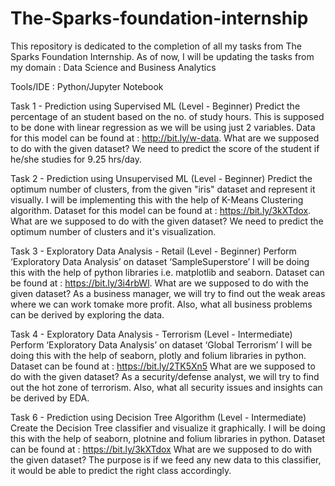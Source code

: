 # The-Sparks-foundation-internship

This repository is dedicated to the completion of all my tasks from The Sparks Foundation Internship. As of now, I will be updating the tasks from my domain : Data Science and Business Analytics 

Tools/IDE : Python/Jupyter Notebook

Task 1 - Prediction using Supervised ML (Level - Beginner)
Predict the percentage of an student based on the no. of study hours.
This is supposed to be done with linear regression as we will be using just 2 variables. Data for this model can be found at : http://bit.ly/w-data.
What are we supposed to do with the given dataset?
We need to predict the score of the student if he/she studies for 9.25 hrs/day.


Task 2 - Prediction using Unsupervised ML (Level - Beginner)
Predict the optimum number of clusters, from the given "iris" dataset and represent it visually.
I will be implementing this with the help of K-Means Clustering algorithm. Dataset for this model can be found at : https://bit.ly/3kXTdox.
What are we supposed to do with the given dataset?
We need to predict the optimum number of clusters and it's visualization.


Task 3 - Exploratory Data Analysis - Retail (Level - Beginner)
Perform ‘Exploratory Data Analysis’ on dataset ‘SampleSuperstore’
I will be doing this with the help of python libraries i.e. matplotlib and seaborn. Dataset can be found at : https://bit.ly/3i4rbWl.
What are we supposed to do with the given dataset?
As a business manager, we will try to find out the weak areas where we can work tomake more profit. Also, what all business problems can be derived by exploring the data.


Task 4 - Exploratory Data Analysis - Terrorism (Level - Intermediate)
Perform ‘Exploratory Data Analysis’ on dataset ‘Global Terrorism’
I will be doing this with the help of seaborn, plotly and folium libraries in python. Dataset can be found at : https://bit.ly/2TK5Xn5
What are we supposed to do with the given dataset?
As a security/defense analyst, we will try to find out the hot zone of terrorism. Also, what all security issues and insights can be derived by EDA.


Task 6 - Prediction using Decision Tree Algorithm (Level - Intermediate)
Create the Decision Tree classifier and visualize it graphically.
I will be doing this with the help of seaborn, plotnine and folium libraries in python. Dataset can be found at : https://bit.ly/3kXTdox
What are we supposed to do with the given dataset?
The purpose is if we feed any new data to this classifier, it would be able to predict the right class accordingly.
